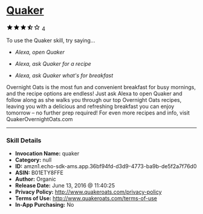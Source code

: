 # [Quaker](http://alexa.amazon.com/#skills/amzn1.echo-sdk-ams.app.36bf94fd-d3d9-4773-ba9b-de5f2a7f76d0)
![3.5 stars](../../images/ic_star_black_18dp_1x.png)![3.5 stars](../../images/ic_star_black_18dp_1x.png)![3.5 stars](../../images/ic_star_black_18dp_1x.png)![3.5 stars](../../images/ic_star_half_black_18dp_1x.png)![3.5 stars](../../images/ic_star_border_black_18dp_1x.png) 4

To use the Quaker skill, try saying...

* *Alexa, open Quaker*

* *Alexa, ask Quaker for a recipe*

* *Alexa, ask Quaker what's for breakfast*

Overnight Oats is the most fun and convenient breakfast for busy mornings, and the recipe options are endless! Just ask Alexa to open Quaker and follow along as she walks you through our top Overnight Oats recipes, leaving you with a delicious and refreshing breakfast you can enjoy tomorrow – no further prep required! For even more recipes and info, visit QuakerOvernightOats.com

***

### Skill Details

* **Invocation Name:** quaker
* **Category:** null
* **ID:** amzn1.echo-sdk-ams.app.36bf94fd-d3d9-4773-ba9b-de5f2a7f76d0
* **ASIN:** B01ETY8FFE
* **Author:** Organic
* **Release Date:** June 13, 2016 @ 11:40:25
* **Privacy Policy:** http://www.quakeroats.com/privacy-policy
* **Terms of Use:** http://www.quakeroats.com/terms-of-use
* **In-App Purchasing:** No
